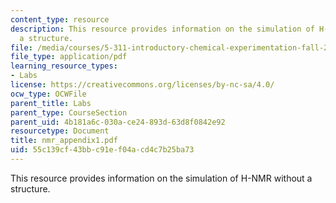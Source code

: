 ```yaml
---
content_type: resource
description: This resource provides information on the simulation of H-NMR without
  a structure.
file: /media/courses/5-311-introductory-chemical-experimentation-fall-2005/55c139cf43bbc91ef04acd4c7b25ba73_nmr_appendix1.pdf
file_type: application/pdf
learning_resource_types:
- Labs
license: https://creativecommons.org/licenses/by-nc-sa/4.0/
ocw_type: OCWFile
parent_title: Labs
parent_type: CourseSection
parent_uid: 4b181a6c-030a-ce24-893d-63d8f0842e92
resourcetype: Document
title: nmr_appendix1.pdf
uid: 55c139cf-43bb-c91e-f04a-cd4c7b25ba73
---
```

This resource provides information on the simulation of H-NMR without a structure.
